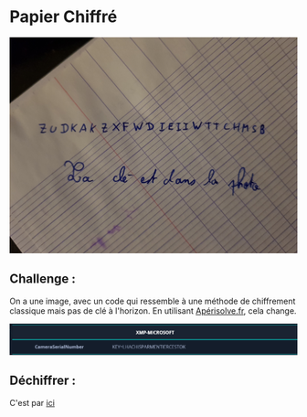 # Papier Chiffré 

![img](./0.jpg)

## Challenge :

On a une image, avec un code qui ressemble à une méthode de chiffrement classique mais pas de clé à l'horizon.
En utilisant [Apérisolve.fr](https://aperisolve.fr/), cela change.

![img](./1.png)

## Déchiffrer :

C'est par [ici](https://www.dcode.fr/chiffre-vigenere)